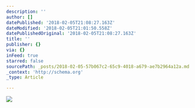 ```yaml
---
description: ''
author: []
datePublished: '2018-02-05T21:08:27.163Z'
dateModified: '2018-02-05T21:01:50.558Z'
datePublishedOriginal: '2018-02-05T21:08:27.163Z'
title: ''
publisher: {}
via: {}
inFeed: true
starred: false
sourcePath: _posts/2018-02-05-57b067c2-65c9-4018-a679-ae7b2964a12a.md
_context: 'http://schema.org'
_type: Article

---
```

![](https://the-grid-user-content.s3-us-west-2.amazonaws.com/f16fd391-a2f2-4456-b22e-0f496328eee6.jpg)